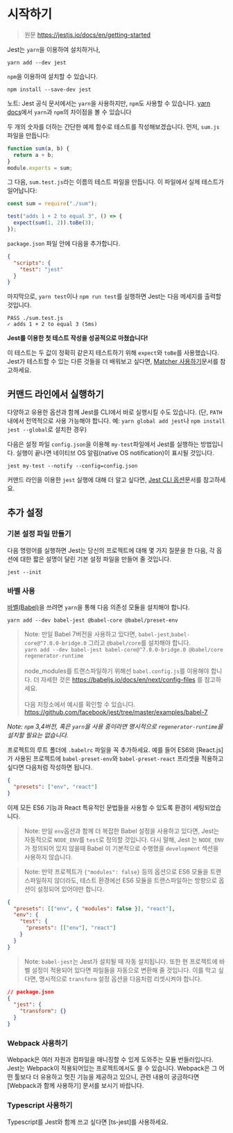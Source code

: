# 시작하기

> 원문 https://jestjs.io/docs/en/getting-started

Jest는 `yarn`을 이용하여 설치하거나,

```
yarn add --dev jest
```

`npm`을 이용하여 설치할 수 있습니다.

```
npm install --save-dev jest
```

노트: Jest 공식 문서에서는 `yarn`을 사용하지만, `npm`도 사용할 수 있습니다. [yarn docs](https://yarnpkg.com/en/docs/migrating-from-npm#toc-cli-commands-comparison)에서 `yarn`과 `npm`의 차이점을 볼 수 있습니다

두 개의 숫자를 더하는 간단한 예제 함수로 테스트를 작성해보겠습니다. 먼저, `sum.js` 파일을 만듭니다:

```js
function sum(a, b) {
  return a + b;
}
module.exports = sum;
```

그 다음, `sum.test.js`라는 이름의 테스트 파일을 만듭니다. 이 파일에서 실제 테스트가 일어납니다:

```js
const sum = require("./sum");

test("adds 1 + 2 to equal 3", () => {
  expect(sum(1, 2)).toBe(3);
});
```

`package.json` 파일 안에 다음을 추가합니다.

```json
{
  "scripts": {
    "test": "jest"
  }
}
```

마지막으로, `yarn test`이나 `npm run test`를 실행하면 Jest는 다음 메세지를 출력할 것입니다.

```
PASS ./sum.test.js
✓ adds 1 + 2 to equal 3 (5ms)
```

**Jest를 이용한 첫 테스트 작성을 성공적으로 마쳤습니다!**

이 테스트는 두 값이 정확히 같은지 테스트하기 위해 `expect`와 `toBe`를 사용했습니다. Jest가 테스트할 수 있는 다른 것들을 더 배워보고 싶다면, [Matcher 사용하기](https://jestjs.io/docs/en/using-matchers)문서를 참고하세요.

## 커맨드 라인에서 실행하기

다양하고 유용한 옵션과 함께 Jest를 CLI에서 바로 실행시킬 수도 있습니다. (단, `PATH` 내에서 전역적으로 사용 가능해야 합니다. 예: `yarn global add jest`나 `npm install jest --global`로 설치한 경우)

다음은 설정 파일 `config.json`을 이용해 `my-test`파일에서 Jest를 실행하는 방법입니다. 실행이 끝나면 네이티브 OS 알림(native OS notification)이 표시될 것입니다.

```
jest my-test --notify --config=config.json
```

커맨드 라인을 이용한 `jest` 실행에 대해 더 알고 싶다면, [Jest CLI 옵션](https://jestjs.io/docs/en/cli)문서를 참고하세요.

## 추가 설정

### 기본 설정 파일 만들기

다음 명령어를 실행하면 Jest는 당신의 프로젝트에 대해 몇 가지 질문을 한 다음, 각 옵션에 대한 짧은 설명이 달린 기본 설정 파일을 만들어 줄 것입니다.

```
jest --init
```

### 바벨 사용

[바벨(Babel)](https://jestjs.io/docs/en/cli)을 쓰려면 `yarn`을 통해 다음 의존성 모듈을 설치해야 합니다.

```
yarn add --dev babel-jest @babel-core @babel/preset-env
```

> Note: 만일 Babel 7버전을 사용하고 있다면, `babel-jest`,`babel-core@^7.0.0-bridge.0` 그리고 `@babel/core`를 설치해야 합니다. <br>`yarn add --dev babel-jest babel-core@^7.0.0-bridge.0 @babel/core regenerator-runtime`<br><br>node_modules를 트랜스파일하기 위해선 `babel.config.js`를 이용해야 합니다. 더 자세한 것은 https://babeljs.io/docs/en/next/config-files 를 참고하세요.<br><br> 다음 저장소에서 예시를 확인할 수 있습니다. https://github.com/facebook/jest/tree/master/examples/babel-7

_Note: `npm` 3,4버전, 혹은 `yarn`을 사용 중이라면 명시적으로 `regenerator-runtime`을 설치할 필요는 없습니다._

프로젝트의 루트 폴더에 `.babelrc` 파일을 꼭 추가하세요. 예를 들어 ES6와 [React.js]가 사용된 프로젝트에 `babel-preset-env`와 `babel-preset-react` 프리셋을 적용하고 싶다면 다음처럼 작성하면 됩니다.

```json
{
  "presets": ["env", "react"]
}
```

이제 모든 ES6 기능과 React 특유적인 문법들을 사용할 수 있도록 환경이 세팅되었습니다.

> Note: 만일 `env`옵션과 함께 더 복잡한 Babel 설정을 사용하고 있다면, Jest는 자동적으로 `NODE_ENV`를 `test`로 정의할 것입니다. 다시 말해, Jest 는 `NODE_ENV`가 정의되어 있지 않을때 Babel 이 기본적으로 수행했을 `development` 섹션을 사용하지 않습니다.

> Note: 만약 프로젝트가 `{"modules": false}` 등의 옵션으로 ES6 모듈을 트랜스파일하지 않더라도, 테스트 환경에선 ES6 모듈을 트랜스파일하는 방향으로 옵션이 설정되어 있어야만 합니다.

```json
{
  "presets": [["env", { "modules": false }], "react"],
  "env": {
    "test": {
      "presets": [["env"], "react"]
    }
  }
}
```

> Note: `babel-jest`는 Jest가 설치될 때 자동 설치됩니다. 또한 현 프로젝트에 바벨 설정이 적용되어 있다면 파일들을 자동으로 변환해 줄 것입니다. 이를 막고 싶다면, 명시적으로 `transform` 설정 옵션을 다음처럼 리셋시켜야 합니다.

```json
// package.json
{
  "jest": {
    "transform": {}
  }
}
```

### Webpack 사용하기

Webpack은 여러 자원과 컴파일을 매니징할 수 있게 도와주는 모듈 번들러입니다. Jest는 Webpack이 적용되어있는 프로젝트에서도 쓸 수 있습니다. Webpack은 그 어떤 툴보다 더 유용하고 멋진 기능을 제공하고 있으니, 관련 내용이 궁금하다면 [Webpack과 함께 사용하기] 문서를 보시기 바랍니다.

### Typescript 사용하기

Typescript를 Jest와 함께 쓰고 싶다면 [ts-jest]를 사용하세요.
